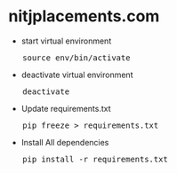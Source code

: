 # nitjplacements.com

* start virtual environment 
<pre>   source env/bin/activate  </pre>

* deactivate virtual environment
<pre>   deactivate  </pre>

* Update requirements.txt
<pre>   pip freeze > requirements.txt  </pre>

* Install All dependencies
<pre>   pip install -r requirements.txt  </pre>
